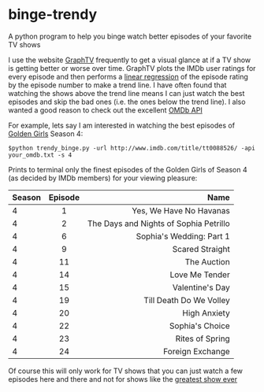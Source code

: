 # binge-trendy
A python program to help you binge watch better episodes of your favorite TV shows

I use the website [GraphTV](http://graphtv.kevinformatics.com/)
frequently to get a visual glance at if a TV show is getting better or
worse over time. GraphTV plots the IMDb user ratings for every episode and then performs a
[linear regression](https://en.wikipedia.org/wiki/Linear_regression) of
the episode rating by the episode number to make a trend line. I have often found that
watching the shows above the trend line means I can just watch the best
episodes and skip the bad ones (i.e. the ones below the trend line). I also wanted a good reason to check out
the excellent [OMDb API](http://www.omdbapi.com/)

For example, lets say I am interested in watching the best episodes of
[Golden Girls](http://www.imdb.com/title/tt0088526/) Season 4:

```$python trendy_binge.py -url http://www.imdb.com/title/tt0088526/ -api your_omdb.txt -s 4```

Prints to terminal only the finest episodes of the Golden Girls of Season 4 (as decided by IMDb
members) for your viewing pleasure:


|   Season| Episode |                                Name|
| -------- | :-----: | ----------------------------------:|
|       4 |     1 |               Yes, We Have No Havanas|
|       4 |     2 |The Days and Nights of Sophia Petrillo|
|       4 |     6 |              Sophia's Wedding: Part 1|
|       4 |     9 |                       Scared Straight|
|      4  |   11  |                          The Auction|
|      4  |   14  |                       Love Me Tender|
|      4  |   15  |                      Valentine's Day|
|      4  |   19  |              Till Death Do We Volley|
|      4  |   20  |                         High Anxiety|
|      4  |   22  |                      Sophia's Choice|
|      4  |   23  |                      Rites of Spring|
|      4  |   24  |                     Foreign Exchange|

Of course this will only work for TV shows that you can just watch a few
episodes here and there and not for shows like the [greatest show ever](http://www.imdb.com/title/tt0306414/)
